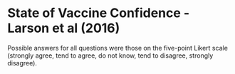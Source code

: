 # State of Vaccine Confidence - Larson et al (2016)

Possible answers for all questions were those on the five-point Likert scale (strongly agree, tend to agree, do not know, tend to disagree, strongly disagree).
